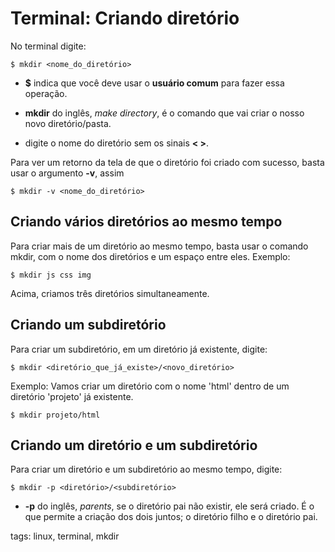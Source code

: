 # Terminal: Criando diretório


No terminal digite:

```
$ mkdir <nome_do_diretório>
```

- **$** indica que você deve usar o **usuário comum** para fazer essa operação.

- **mkdir** do inglês, *make directory*, é o comando que vai criar o nosso novo diretório/pasta.

- digite o nome do diretório sem os sinais **< >**.

Para ver um retorno da tela de que o diretório foi criado com sucesso, basta usar o argumento **-v**, assim

```
$ mkdir -v <nome_do_diretório>
```

## Criando vários diretórios ao mesmo tempo

Para criar mais de um diretório ao mesmo tempo, basta usar o comando mkdir, com o nome dos diretórios e um espaço entre eles. Exemplo:

```
$ mkdir js css img
```

Acima, criamos três diretórios simultaneamente.

## Criando um subdiretório

Para criar um subdiretório, em um diretório já existente, digite:

```
$ mkdir <diretório_que_já_existe>/<novo_diretório>
```

Exemplo: Vamos criar um diretório com o nome 'html' dentro de um diretório 'projeto' já existente.

```
$ mkdir projeto/html
```

## Criando um diretório e um subdiretório

Para criar um diretório e um subdiretório ao mesmo tempo, digite:

```
$ mkdir -p <diretório>/<subdiretório>
```

- **-p** do inglês, *parents*, se o diretório pai não existir, ele será criado. É o que permite a criação dos dois juntos; o diretório filho e o diretório pai.

tags: linux, terminal, mkdir
